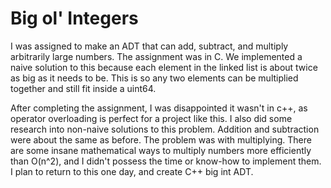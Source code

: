 # Big ol' Integers
I was assigned to make an ADT that can add, subtract, and multiply arbitrarily large numbers. The assignment was in C.
We implemented a naive solution to this because each element in the linked list is about twice as big as it needs to be.
This is so any two elements can be multiplied together and still fit inside a uint64.
 
After completing the assignment, I was disappointed it wasn't in c++, as operator overloading is perfect for a project like this.
I also did some research into non-naive solutions to this problem. Addition and subtraction were about the same as before.
The problem was with multiplying. There are some insane mathematical ways to multiply numbers more efficiently than O(n^2), and
I didn't possess the time or know-how to implement them. I plan to return to this one day, and create C++ big int ADT.

